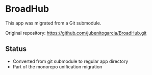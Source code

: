 # BroadHub

This app was migrated from a Git submodule.

Original repository: https://github.com/jubenitogarcia/BroadHub.git

## Status
- Converted from git submodule to regular app directory
- Part of the monorepo unification migration